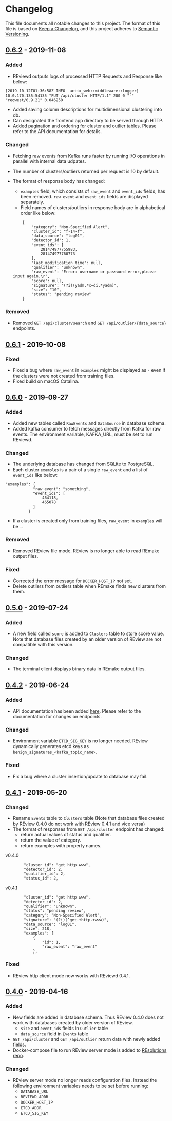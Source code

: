 # Changelog

This file documents all notable changes to this project. The format of this file
is based on [Keep a Changelog](https://keepachangelog.com/en/1.0.0/), and this
project adheres to [Semantic Versioning](https://semver.org/spec/v2.0.0.html).

## [0.6.2] - 2019-11-08

### Added

- REviewd outputs logs of processed HTTP Requests and Response like below:
```
[2019-10-12T01:36:58Z INFO  actix_web::middleware::logger] 10.0.170.135:54135 "PUT /api/cluster HTTP/1.1" 200 0 "-" "reqwest/0.9.21" 0.046250
```

- Added saving column descriptions for multidimensional clustering into db.
- Can designated the frontend app directory to be served through HTTP.
- Added pagination and ordering for cluster and outlier tables. Please refer to
  the API documentation for details.

### Changed

- Fetching raw events from Kafka runs faster by running I/O operations in
  parallel with internal data udpates.

- The number of clusters/outliers returned per request is 10 by default.

- The format of response body has changed: 
    - `examples` field, which consists of `raw_event` and `event_ids` fields,
      has been removed. `raw_event` and `event_ids` fields are displayed
      separately.
    - Field names of clusters/outliers in response body are in alphabetical
      order like below:

    ```
        {
            "category": "Non-Specified Alert",
            "cluster_id": "f-14-f",
            "data_source": "log01",
            "detector_id": 1,
            "event_ids": [
                281474977755983,
                281474977760773
            ],
            "last_modification_time": null,
            "qualifier": "unknown",
            "raw_event": "Error: username or password error,please input again.\r",
            "score": null,
            "signature": "(?i)(yadm.*x=di.*yadm)",
            "size": "10",
            "status": "pending review"
        }
    ```

### Removed

- Removed `GET /api/cluster/search` and `GET /api/outlier/{data_source}`
  endpoints.

## [0.6.1] - 2019-10-08

### Fixed

- Fixed a bug where `raw_event` in `examples` might be displayed as `-` even if
  the clusters were not created from training files.
- Fixed build on macOS Catalina.

## [0.6.0] - 2019-09-27

### Added

- Added new tables called `RawEvents` and `DataSource` in database schema.
- Added kafka consumer to fetch messages directly from Kafka for raw events. 
  The environment variable, KAFKA_URL, must be set to run REviewd.

### Changed

- The underlying database has changed from SQLite to PostgreSQL.
- Each cluster `examples` is a pair of a single `raw_event` and a list of `event_ids` like below:
```
"examples": {
            "raw_event": "something",
            "event_ids": [
                464118,
                465078
            ]
          }
```
- If a cluster is created only from training files, `raw_event` in `examples` will be `-`.

### Removed

- Removed REview file mode. REview is no longer able to read REmake output files.

### Fixed

- Corrected the error message for `DOCKER_HOST_IP` not set.
- Delete outliers from outliers table when REmake finds new clusters from them.

## [0.5.0] - 2019-07-24

### Added

- A new field called `score` is added to `Clusters` table to store score value. Note that database files created by an older version of REview are not compatible with this version.

### Changed

- The terminal client displays binary data in REmake output files.

## [0.4.2] - 2019-06-24

### Added

- API documentation has been added
  [here](https://gitlab.com/resolutions/review/tree/0.4.2/docs). Please refer to
  the documentation for changes on endpoints.

### Changed

- Environment variable `ETCD_SIG_KEY` is no longer needed. REview dynamically
  generates etcd keys as `benign_signatures_<kafka_topic_name>`.

### Fixed

- Fix a bug where a cluster insertion/update to database may fail.

## [0.4.1] - 2019-05-20

### Changed

- Rename `Events` table to `Clusters` table (Note that database files created by
  REview 0.4.0 do not work with REview 0.4.1 and vice versa)
- The format of responses from `GET /api/cluster` endpoint has changed:
  - return actual values of status and qualifier.
  - return the value of category.
  - return examples with property names.

v0.4.0
```
        "cluster_id": "get http www",
        "detector_id": 2,
        "qualifier_id": 2,
        "status_id": 2,
```

v0.4.1
```
        "cluster_id": "get http www",
        "detector_id": 2,
        "qualifier": "unknown",
        "status": "pending review",
        "category": "Non-Specified Alert",
        "signature": "(?i)(^get.+http.+www)",
        "data_source": "log01",
        "size": 218,
        "examples": [
            {
                "id": 1,
                "raw_event": "raw_event"
            },
```

### Fixed

- REview http client mode now works with REviewd 0.4.1.

## [0.4.0] - 2019-04-16

### Added

- New fields are added in database schema. Thus REview 0.4.0 does not work with
  databases created by older version of REview.
  - `size` and `event_ids` fields in `Outlier` table
  - `data_source` field in `Events` table
- `GET /api/cluster` and `GET /api/outlier` return data with newly added fields.
- Docker-compose file to run REview server mode is added to [REsolutions
  repo](https://gitlab.com/resolutions/resolutions/tree/master/docker/reviewd).

### Changed

- REview server mode no longer reads configuration files. Instead the following
  environment variables needs to be set before running:
  - `DATABASE_URL`
  - `REVIEWD_ADDR`
  - `DOCKER_HOST_IP`
  - `ETCD_ADDR`
  - `ETCD_SIG_KEY`

[0.6.2]: https://gitlab.com/resolutions/review/compare/0.6.1...0.6.2
[0.6.1]: https://gitlab.com/resolutions/review/compare/0.6.0...0.6.1
[0.6.0]: https://gitlab.com/resolutions/review/compare/0.5.0...0.6.0
[0.5.0]: https://gitlab.com/resolutions/review/compare/0.4.2...0.5.0
[0.4.2]: https://gitlab.com/resolutions/review/compare/0.4.1...0.4.2
[0.4.1]: https://gitlab.com/resolutions/review/compare/0.4.0...0.4.1
[0.4.0]: https://gitlab.com/resolutions/review/compare/0.3.9...0.4.0
